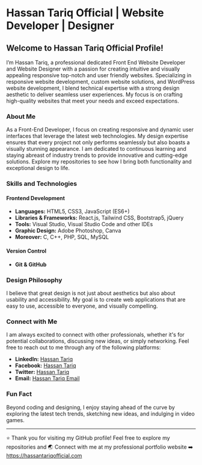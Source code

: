# Hassan Tariq Official | Website Developer | Designer

## Welcome to Hassan Tariq Official Profile!

I’m Hassan Tariq, a professional dedicated Front End Website Developer and Website Designer with a passion for creating intuitive and visually appealing responsive top-notch and user friendly websites. Specializing in responsive website development, custom website solutions, and WordPress website development, I blend technical expertise with a strong design aesthetic to deliver seamless user experiences. My focus is on crafting high-quality websites that meet your needs and exceed expectations.

### About Me

As a Front-End Developer, I focus on creating responsive and dynamic user interfaces that leverage the latest web technologies. My design expertise ensures that every project not only performs seamlessly but also boasts a visually stunning appearance. I am dedicated to continuous learning and staying abreast of industry trends to provide innovative and cutting-edge solutions. Explore my repositories to see how I bring both functionality and exceptional design to life.

### Skills and Technologies

#### Frontend Development
- **Languages:** HTML5, CSS3, JavaScript (ES6+)
- **Libraries & Frameworks:** React.js, Tailwind CSS, Bootstrap5, jQuery
- **Tools:** Visual Studio, Visual Studio Code and other IDEs
- **Graphic Design:** Adobe Photoshop, Canva 
- **Moreover:** C, C++, PHP, SQL, MySQL

#### Version Control
- **Git & GitHub**

### Design Philosophy
I believe that great design is not just about aesthetics but also about usability and accessibility. My goal is to create web applications that are easy to use, accessible to everyone, and visually compelling.

### Connect with Me

I am always excited to connect with other professionals, whether it's for potential collaborations, discussing new ideas, or simply networking. Feel free to reach out to me through any of the following platforms:

- **LinkedIn:** [Hassan Tariq](https://www.linkedin.com/in/hassantariq010)
- **Facebook:** [Hassan Tariq](https://www.facebook.com/hassantariq010)
- **Twitter:** [Hassan Tariq](https://x.com/hassant010)
- **Email:** [Hassan Tariq Email](mailto:hello@hassantariqofficial.com)


### Fun Fact

Beyond coding and designing, I enjoy staying ahead of the curve by exploring the latest tech trends, sketching new ideas, and indulging in video games.

---

⭐️ Thank you for visiting my GitHub profile! Feel free to explore my repositories and 🌏 Connect with me at my professional portfolio website ➡️ https://hassantariqofficial.com
